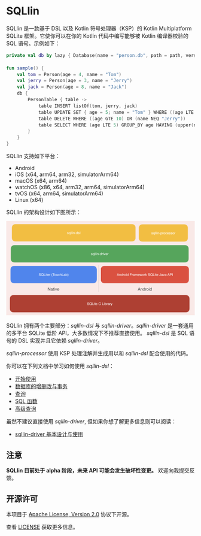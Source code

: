 # SQLlin

SQLlin 是一款基于 DSL 以及 Kotlin 符号处理器（KSP）的 Kotlin Multiplatform SQLite 框架。它使你可以在你的 Kotlin 代码中编写能够被 Kotlin 编译器校验的 SQL
语句。示例如下：

```kotlin
private val db by lazy { Database(name = "person.db", path = path, version = 1) }

fun sample() {
    val tom = Person(age = 4, name = "Tom")
    val jerry = Person(age = 3, name = "Jerry")
    val jack = Person(age = 8, name = "Jack")
    db {
        PersonTable { table ->
            table INSERT listOf(tom, jerry, jack)
            table UPDATE SET { age = 5; name = "Tom" } WHERE ((age LTE 5) AND (name NEQ "Tom"))
            table DELETE WHERE ((age GTE 10) OR (name NEQ "Jerry"))
            table SELECT WHERE (age LTE 5) GROUP_BY age HAVING (upper(name) EQ "TOM") ORDER_BY (age to DESC) LIMIT 2 OFFSET 1
        }
    }
}
```

SQLlin 支持如下平台：

- Android
- iOS (x64, arm64, arm32, simulatorArm64)
- macOS (x64, arm64)
- watchOS (x86, x64, arm32, arm64, simulatorArm64)
- tvOS (x64, arm64, simulatorArm64)
- Linux (x64)

SQLlin 的架构设计如下图所示：

![sqllin-structure](sqllin-structure.png)

SQLlin 拥有两个主要部分：_sqllin-dsl_ 与 _sqllin-driver_。_sqllin-driver_ 是一套通用的多平台 SQLite 低阶 API，大多数情况下不推荐直接使用。
_sqllin-dsl_ 是 SQL 语句的 DSL 实现并且它依赖 _sqllin-driver_。

_sqllin-processor_ 使用 KSP 处理注解并生成用以和 _sqllin-dsl_ 配合使用的代码。

你可以在下列文档中学习如何使用 _sqllin-dsl_：

- [开始使用](./sqllin-dsl/doc/getting-start-cn.md)
- [数据库的增删改与事务](./sqllin-dsl/doc/modify-database-and-transaction-cn.md)
- [查询](./sqllin-dsl/doc/query-cn.md)
- [SQL 函数](./sqllin-dsl/doc/sql-functions-cn.md)
- [高级查询](./sqllin-dsl/doc/advanced-query-cn.md)

虽然不建议直接使用 _sqllin-driver_, 但如果你想了解更多信息则可以阅读：

- [sqllin-driver 基本设计与使用]()

## 注意

**SQLlin 目前处于 alpha 阶段，未来 API 可能会发生破坏性变更。** 欢迎向我提交反馈。

## 开源许可

本项目于 [Apache License, Version 2.0](https://www.apache.org/licenses/LICENSE-2.0) 协议下开源。

查看 [LICENSE](LICENSE.txt) 获取更多信息。